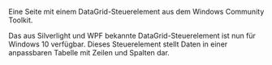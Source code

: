 ﻿Eine Seite mit einem DataGrid-Steuerelement aus dem Windows Community Toolkit.

Das aus Silverlight und WPF bekannte DataGrid-Steuerelement ist nun für Windows 10 verfügbar. Dieses Steuerelement stellt Daten in einer anpassbaren Tabelle mit Zeilen und Spalten dar.